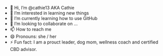 - 👋 Hi, I’m @cathie13 AKA Cathie
- 👀 I’m interested in learning new things
- 🌱 I’m currently learning how to use GitHub
- 💞️ I’m looking to collaborate on ...
- 📫 How to reach me 
- 😄 Pronouns: she / her
- ⚡ Fun fact: I am a prouct leader, dog mom, wellness coach and certified CBD advisor.

<!---
cathie13/cathie13 is a ✨ special ✨ repository because its `README.md` (this file) appears on your GitHub profile.
You can click the Preview link to take a look at your changes.
--->
